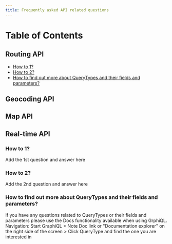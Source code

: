 ```yaml
---
title: Frequently asked API related questions
---
```


Table of Contents
=================

## Routing API
* [How to 1?](#how-to-1)
* [How to 2?](#how-to-2)
* [How to find out more about QueryTypes and their fields and parameters?](#how-to-find-out-more-about-querytypes-and-their-fields-and-parameters)

## Geocoding API
  

## Map API
  
## Real-time API
  
### How to 1?

Add the 1st question and answer here

### How to 2?

Add the 2nd question and answer here

### How to find out more about QueryTypes and their fields and parameters?

If you have any questions related to QueryTypes or their fields and parameters please use the Docs functionality available when using GrphiQL.
Navigation: Start GraphiQL > Note Doc link or "Documentation explorer" on the right side of the screen > Click QueryType and find the one you are interested in
